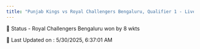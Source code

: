 ```yaml
---
title: "Punjab Kings vs Royal Challengers Bengaluru, Qualifier 1 - Live Cricket Score"
---
```


📑 Status - Royal Challengers Bengaluru won by 8 wkts

📝 Last Updated on : 5/30/2025, 6:37:01 AM  

